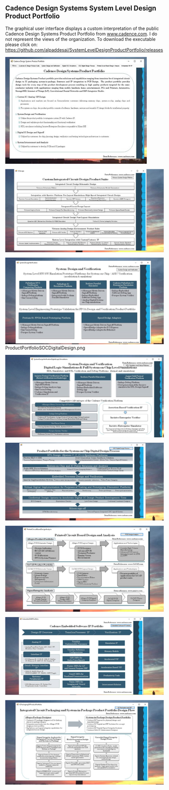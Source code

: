 ## Cadence Design Systems System Level Design Product Portfolio

The graphical user interface displays a custom interpretation of the public Cadence Design Systems Product Portfolio from www.cadence.com.
I do not represent the views of the organization. To download the executable please click on: https://github.com/alpaddesai/SystemLevelDesignProductPortfolio/releases

![Image of System Level Design Product Portfolio](MainGraphicalUserInterface.jpg)

![Image](CustomICDesignProductImage.png)

![Image](SystemDesignVerificationImage.png)ProductPortfolioSOCDigitalDesign.png

![Image](DigitalLogicSimulationsImage.png)

![Image](ProductPortfolioSOCDigitalDesign.png)

![Image](PCBImage.png)

![Image](IPPortfolioImage.png)

![Image](ICPackageSiPDesign.png)
